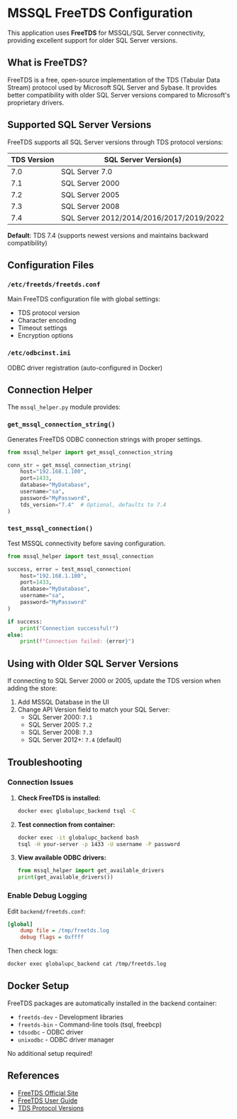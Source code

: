 # MSSQL FreeTDS Configuration

This application uses **FreeTDS** for MSSQL/SQL Server connectivity, providing excellent support for older SQL Server versions.

## What is FreeTDS?

FreeTDS is a free, open-source implementation of the TDS (Tabular Data Stream) protocol used by Microsoft SQL Server and Sybase. It provides better compatibility with older SQL Server versions compared to Microsoft's proprietary drivers.

## Supported SQL Server Versions

FreeTDS supports all SQL Server versions through TDS protocol versions:

| TDS Version | SQL Server Version(s) |
|-------------|----------------------|
| 7.0 | SQL Server 7.0 |
| 7.1 | SQL Server 2000 |
| 7.2 | SQL Server 2005 |
| 7.3 | SQL Server 2008 |
| 7.4 | SQL Server 2012/2014/2016/2017/2019/2022 |

**Default**: TDS 7.4 (supports newest versions and maintains backward compatibility)

## Configuration Files

### `/etc/freetds/freetds.conf`
Main FreeTDS configuration file with global settings:
- TDS protocol version
- Character encoding
- Timeout settings
- Encryption options

### `/etc/odbcinst.ini`
ODBC driver registration (auto-configured in Docker)

## Connection Helper

The `mssql_helper.py` module provides:

### `get_mssql_connection_string()`
Generates FreeTDS ODBC connection strings with proper settings.

```python
from mssql_helper import get_mssql_connection_string

conn_str = get_mssql_connection_string(
    host="192.168.1.100",
    port=1433,
    database="MyDatabase",
    username="sa",
    password="MyPassword",
    tds_version="7.4"  # Optional, defaults to 7.4
)
```

### `test_mssql_connection()`
Test MSSQL connectivity before saving configuration.

```python
from mssql_helper import test_mssql_connection

success, error = test_mssql_connection(
    host="192.168.1.100",
    port=1433,
    database="MyDatabase",
    username="sa",
    password="MyPassword"
)

if success:
    print("Connection successful!")
else:
    print(f"Connection failed: {error}")
```

## Using with Older SQL Server Versions

If connecting to SQL Server 2000 or 2005, update the TDS version when adding the store:

1. Add MSSQL Database in the UI
2. Change API Version field to match your SQL Server:
   - SQL Server 2000: `7.1`
   - SQL Server 2005: `7.2`
   - SQL Server 2008: `7.3`
   - SQL Server 2012+: `7.4` (default)

## Troubleshooting

### Connection Issues

1. **Check FreeTDS is installed:**
   ```bash
   docker exec globalupc_backend tsql -C
   ```

2. **Test connection from container:**
   ```bash
   docker exec -it globalupc_backend bash
   tsql -H your-server -p 1433 -U username -P password
   ```

3. **View available ODBC drivers:**
   ```python
   from mssql_helper import get_available_drivers
   print(get_available_drivers())
   ```

### Enable Debug Logging

Edit `backend/freetds.conf`:
```ini
[global]
    dump file = /tmp/freetds.log
    debug flags = 0xffff
```

Then check logs:
```bash
docker exec globalupc_backend cat /tmp/freetds.log
```

## Docker Setup

FreeTDS packages are automatically installed in the backend container:
- `freetds-dev` - Development libraries
- `freetds-bin` - Command-line tools (tsql, freebcp)
- `tdsodbc` - ODBC driver
- `unixodbc` - ODBC driver manager

No additional setup required!

## References

- [FreeTDS Official Site](https://www.freetds.org/)
- [FreeTDS User Guide](https://www.freetds.org/userguide/)
- [TDS Protocol Versions](https://www.freetds.org/userguide/choosingtdsprotocol.html)
